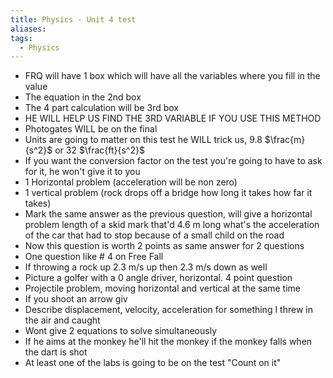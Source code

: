 ```yaml
---
title: Physics - Unit 4 test
aliases: 
tags:
  - Physics
---
```


- FRQ will have 1 box which will have all the variables where you fill in the value
- The equation in the 2nd box
- The 4 part calculation will be 3rd box
- HE WILL HELP US FIND THE 3RD VARIABLE IF YOU USE THIS METHOD
- Photogates WILL be on the final
- Units are going to matter on this test he WILL trick us, 9.8 $\frac{m}{s^2}$ or 32 $\frac{ft}{s^2}$
- If you want the conversion factor on the test you're going to have to ask for it, he won't give it to you
- 1 Horizontal problem (acceleration will be non zero)
- 1 vertical problem (rock drops off a bridge how long it takes how far it takes)
- Mark the same answer as the previous question, will give a horizontal problem length of a skid mark that'd 4.6 m long what's the acceleration of the car that had to stop because of a small child on the road
- Now this question is worth 2 points as same answer for 2 questions
- One question like # 4 on Free Fall
- If throwing a rock up 2.3 m/s up then 2.3 m/s down as well
- Picture a golfer with a 0 angle driver, horizontal. 4 point question
- Projectile problem, moving horizontal and vertical at the same time
- If you shoot an arrow giv
- Describe displacement, velocity, acceleration for something I threw in the air and caught
- Wont give 2 equations to solve simultaneously
- If he aims at the monkey he'll hit the monkey if the monkey falls when the dart is shot
- At least one of the labs is going to be on the test "Count on it"